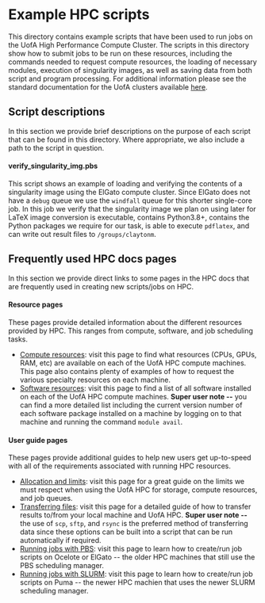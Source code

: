 # Example HPC scripts
This directory contains example scripts that have been used to run jobs on the UofA High Performance Compute Cluster. The scripts in this directory show how to submit jobs to be run on these resources, including the commands needed to request compute resources, the loading of necessary modules, execution of singularity images, as well as saving data from both script and program processing. For additional information please see the standard documentation for the UofA clusters available [here](https://public.confluence.arizona.edu/display/UAHPC).

## Script descriptions
In this section we provide brief descriptions on the purpose of each script that can be found in this directory. Where appropriate, we also include a path to the script in question.

#### verify_singularity_img.pbs
This script shows an example of loading and verifying the contents of a singularity image using the ElGato compute cluster. Since ElGato does not have a `debug` queue we use the `windfall` queue for this shorter single-core job. In this job we verify that the singularity image we plan on using later for LaTeX image conversion is executable, contains Python3.8+, contains the Python packages we require for our task, is able to execute `pdflatex`, and can write out result files to `/groups/claytonm`.

## Frequently used HPC docs pages
In this section we provide direct links to some pages in the HPC docs that are frequently used in creating new scripts/jobs on HPC.

#### Resource pages
These pages provide detailed information about the different resources provided by HPC. This ranges from compute, software, and job scheduling tasks.

- [Compute resources](https://public.confluence.arizona.edu/display/UAHPC/Compute+Resources): visit this page to find what resources (CPUs, GPUs, RAM, etc) are available on each of the UofA HPC compute machines. This page also contains plenty of examples of how to request the various specialty resources on each machine.
- [Software resources](https://public.confluence.arizona.edu/display/UAHPC/Software+Resources): visit this page to find a list of all software installed on each of the UofA HPC compute machines. **Super user note --** you can find a more detailed list including the current version number of each software package installed on a machine by logging on to that machine and running the command `module avail`.

#### User guide pages
These pages provide additional guides to help new users get up-to-speed with all of the requirements associated with running HPC resources.

- [Allocation and limits](https://public.confluence.arizona.edu/display/UAHPC/Allocation+and+Limits): visit this page for a great guide on the limits we must respect when using the UofA HPC for storage, compute resources, and job queues.
- [Transferring files](https://public.confluence.arizona.edu/display/UAHPC/Transferring+Files): visit this page for a detailed guide of how to transfer results to/from your local machine and UofA HPC. **Super user note --** the use of `scp`, `sftp`, and `rsync` is the preferred method of transferring data since these options can be built into a script that can be run automatically if required.
- [Running jobs with PBS](https://public.confluence.arizona.edu/pages/viewpage.action?pageId=86409309): visit this page to learn how to create/run job scripts on Ocelote or ElGato -- the older HPC machines that still use the PBS scheduling manager.
- [Running jobs with SLURM](https://public.confluence.arizona.edu/pages/viewpage.action?pageId=93160866): visit this page to learn how to create/run job scripts on Puma -- the newer HPC machien that uses the newer SLURM scheduling manager.
